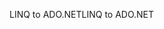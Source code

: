 <span data-ttu-id="1e19b-101">LINQ to ADO.NET</span><span class="sxs-lookup"><span data-stu-id="1e19b-101">LINQ to ADO.NET</span></span>
